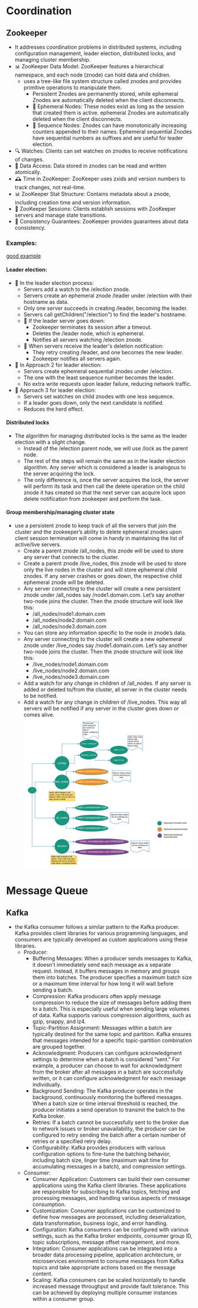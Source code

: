 # Coordination
## Zookeeper
- It addresses coordination problems in distributed systems, including configuration management, leader election, distributed locks, and managing cluster membership.
- 📊 ZooKeeper Data Model: ZooKeeper features a hierarchical namespace, and each node (znode) can hold data and children.
  - uses a tree-like file system structure called znodes and provides primitive operations to manipulate them.
    - Persistent Znodes are permanently stored, while ephemeral Znodes are automatically deleted when the client disconnects.
    - 🌟 Ephemeral Nodes: These nodes exist as long as the session that created them is active. ephemeral Znodes are automatically deleted when the client disconnects.
    - 🔢 Sequence Nodes: Znodes can have monotonically increasing counters appended to their names. Ephemeral sequential Znodes have sequential numbers as suffixes and are useful for leader election.
- 🔍 Watches: Clients can set watches on znodes to receive notifications of changes.
- 📂 Data Access: Data stored in znodes can be read and written atomically.
- 🕰️ Time in ZooKeeper: ZooKeeper uses zxids and version numbers to track changes, not real-time.
- 📊 ZooKeeper Stat Structure: Contains metadata about a znode, including creation time and version information.
- 🔌 ZooKeeper Sessions: Clients establish sessions with ZooKeeper servers and manage state transitions.
- 🚀 Consistency Guarantees: ZooKeeper provides guarantees about data consistency.
### Examples:
[good example](https://bikas-katwal.medium.com/zookeeper-introduction-designing-a-distributed-system-using-zookeeper-and-java-7f1b108e236e)
#### Leader election:
- 🦋 In the leader election process:
  - Servers add a watch to the /election znode.
  - Servers create an ephemeral znode /leader under /election with their hostname as data.
  - Only one server succeeds in creating /leader, becoming the leader.
  - Servers call getChildren("/election") to find the leader's hostname.
  - 🦁 If the leader server goes down:
    - Zookeeper terminates its session after a timeout.
    - Deletes the /leader node, which is ephemeral.
    - Notifies all servers watching /election znode.
  - 🐏 When servers receive the leader's deletion notification:
    - They retry creating /leader, and one becomes the new leader.
    - Zookeeper notifies all servers again.
- 🐘 In Approach 2 for leader election:
  - Servers create ephemeral sequential znodes under /election.
  - The one with the least sequence number becomes the leader.
  - No extra write requests upon leader failure, reducing network traffic.
- 🐬 Approach 3 for leader election:
  - Servers set watches on child znodes with one less sequence.
  - If a leader goes down, only the next candidate is notified.
  - Reduces the herd effect.
#### Distributed locks
- The algorithm for managing distributed locks is the same as the leader election with a slight change.
  - Instead of the /election parent node, we will use /lock as the parent node.
  - The rest of the steps will remain the same as in the leader election algorithm. Any server which is considered a leader is analogous to the server acquiring the lock.
  - The only difference is, once the server acquires the lock, the server will perform its task and then call the delete operation on the child znode it has created so that the next server can acquire lock upon delete notification from zookeeper and perform the task.
#### Group membership/managing cluster state
- use a persistent znode to keep track of all the servers that join the cluster and the zookeeper’s ability to delete ephemeral znodes upon client session termination will come in handy in maintaining the list of active/live servers.
  - Create a parent znode /all_nodes, this znode will be used to store any server that connects to the cluster.
  - Create a parent znode /live_nodes, this znode will be used to store only the live nodes in the cluster and will store ephemeral child znodes. If any server crashes or goes down, the respective child ephemeral znode will be deleted.
  - Any server connecting to the cluster will create a new persistent znode under /all_nodes say /node1.domain.com. Let’s say another two-node joins the cluster. Then the znode structure will look like this:
    - /all_nodes/node1.domain.com
    - /all_nodes/node2.domain.com
    - /all_nodes/node3.domain.com
  - You can store any information specific to the node in znode’s data.
  - Any server connecting to the cluster will create a new ephemeral znode under /live_nodes say /node1.domain.com. Let’s say another two-node joins the cluster. Then the znode structure will look like this:
    - /live_nodes/node1.domain.com
    - /live_nodes/node2.domain.com
    - /live_nodes/node3.domain.com
  - Add a watch for any change in children of /all_nodes. If any server is added or deleted to/from the cluster, all server in the cluster needs to be notified.
  - Add a watch for any change in children of /live_nodes. This way all servers will be notified if any server in the cluster goes down or comes alive.
![structure](zookeeper_structure.webp)
# Message Queue
## Kafka
- the Kafka consumer follows a similar pattern to the Kafka producer. Kafka provides client libraries for various programming languages, and consumers are typically developed as custom applications using these libraries. 
  - Producer:
    - Buffering Messages: When a producer sends messages to Kafka, it doesn't immediately send each message as a separate request. Instead, it buffers messages in memory and groups them into batches. The producer specifies a maximum batch size or a maximum time interval for how long it will wait before sending a batch.
    - Compression: Kafka producers often apply message compression to reduce the size of messages before adding them to a batch. This is especially useful when sending large volumes of data. Kafka supports various compression algorithms, such as gzip, snappy, and lz4.
    - Topic-Partition Assignment: Messages within a batch are typically destined for the same topic and partition. Kafka ensures that messages intended for a specific topic-partition combination are grouped together.
    - Acknowledgment: Producers can configure acknowledgment settings to determine when a batch is considered "sent." For example, a producer can choose to wait for acknowledgment from the broker after all messages in a batch are successfully written, or it can configure acknowledgment for each message individually.
    - Background Sending: The Kafka producer operates in the background, continuously monitoring the buffered messages. When a batch size or time interval threshold is reached, the producer initiates a send operation to transmit the batch to the Kafka broker.
    - Retries: If a batch cannot be successfully sent to the broker due to network issues or broker unavailability, the producer can be configured to retry sending the batch after a certain number of retries or a specified retry delay.
    - Configurability: Kafka provides producers with various configuration options to fine-tune the batching behavior, including batch size, linger time (maximum wait time for accumulating messages in a batch), and compression settings.
  - Consumer:
    - Consumer Application: Customers can build their own consumer applications using the Kafka client libraries. These applications are responsible for subscribing to Kafka topics, fetching and processing messages, and handling various aspects of message consumption.
    - Customization: Consumer applications can be customized to define how messages are processed, including deserialization, data transformation, business logic, and error handling.
    - Configuration: Kafka consumers can be configured with various settings, such as the Kafka broker endpoints, consumer group ID, topic subscriptions, message offset management, and more.
    - Integration: Consumer applications can be integrated into a broader data processing pipeline, application architecture, or microservices environment to consume messages from Kafka topics and take appropriate actions based on the message content.
    - Scaling: Kafka consumers can be scaled horizontally to handle increased message throughput and provide fault tolerance. This can be achieved by deploying multiple consumer instances within a consumer group.
